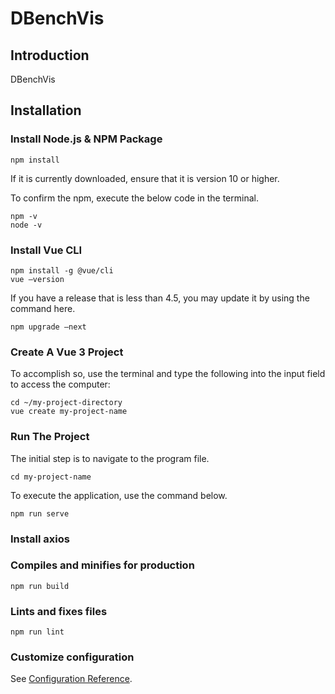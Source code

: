 # DBenchVis

## Introduction
DBenchVis 

## Installation

### Install Node.js & NPM Package

```
npm install
``` 

If it is currently downloaded, ensure that it is version 10 or higher.

To confirm the npm, execute the below  code in the  terminal.


```
npm -v
node -v
```



### Install Vue CLI
```
npm install -g @vue/cli
vue —version
```
If you have a release that is less than 4.5, you may update it by using the command here.
```
npm upgrade —next
```

### Create A Vue 3 Project
To accomplish so, use the terminal and type the following into the input field to access the computer:

```
cd ~/my-project-directory
vue create my-project-name
```


### Run The Project
The initial step is to navigate to the program file. 
```
cd my-project-name
```
To execute the application, use the command below.

```
npm run serve
```

### Install axios


### Compiles and minifies for production
```
npm run build
```

### Lints and fixes files
```
npm run lint
```

### Customize configuration
See [Configuration Reference](https://cli.vuejs.org/config/).
